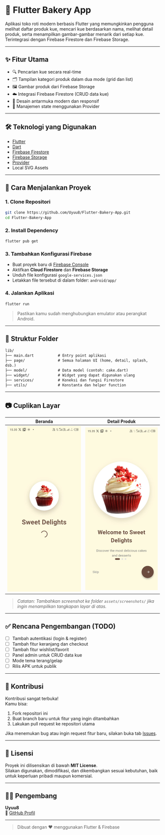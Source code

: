 
# 🍰 Flutter Bakery App

Aplikasi toko roti modern berbasis Flutter yang memungkinkan pengguna melihat daftar produk kue, mencari kue berdasarkan nama, melihat detail produk, serta menampilkan gambar-gambar menarik dari setiap kue. Terintegrasi dengan Firebase Firestore dan Firebase Storage.

---

## ✨ Fitur Utama

- 🔍 Pencarian kue secara real-time
- 🗂️ Tampilan kategori produk dalam dua mode (grid dan list)
- 🖼️ Gambar produk dari Firebase Storage
- ☁️ Integrasi Firebase Firestore (CRUD data kue)
- 📱 Desain antarmuka modern dan responsif
- 🔧 Manajemen state menggunakan Provider

---

## 🛠️ Teknologi yang Digunakan

- [Flutter](https://flutter.dev/)
- [Dart](https://dart.dev/)
- [Firebase Firestore](https://firebase.google.com/docs/firestore)
- [Firebase Storage](https://firebase.google.com/docs/storage)
- [Provider](https://pub.dev/packages/provider)
- Local SVG Assets

---

## 🚀 Cara Menjalankan Proyek

### 1. Clone Repositori

```bash
git clone https://github.com/Uyuu8/Flutter-Bakery-App.git
cd Flutter-Bakery-App
```

### 2. Install Dependency

```bash
flutter pub get
```

### 3. Tambahkan Konfigurasi Firebase

- Buat proyek baru di [Firebase Console](https://console.firebase.google.com/)
- Aktifkan **Cloud Firestore** dan **Firebase Storage**
- Unduh file konfigurasi `google-services.json`
- Letakkan file tersebut di dalam folder:
  `android/app/`

### 4. Jalankan Aplikasi

```bash
flutter run
```

> Pastikan kamu sudah menghubungkan emulator atau perangkat Android.

---

## 📁 Struktur Folder

```
lib/
├── main.dart           # Entry point aplikasi
├── page/               # Semua halaman UI (home, detail, splash, dsb.)
├── model/              # Data model (contoh: cake.dart)
├── widget/             # Widget yang dapat digunakan ulang
├── services/           # Koneksi dan fungsi Firestore
├── utils/              # Konstanta dan helper function
```

---

## 📷 Cuplikan Layar

| Beranda | Detail Produk |
|--------|----------------|
| ![Loading Screan](assets/loading.jpg) | ![Walkthrough 1](assets/walk1.jpg) | ![Walkthrough 2](assets/walk2.jpg) | ![Walkthrough 3](assets/walk3.jpg) | ![Login Screan](assets/login.jpg) | ![Home Page](assets/Home.jpg) | ![detail Screan](assets/detail.jpg) | ![Share](assets/share.jpg) | ![Favorites](assets/favorit.jpg) | ![Keranjang](assets/cart.jpg) | ![Manage Cake](assets/mc.jpg) | ![CRUD Cake](assets/crud.jpg) |


> *Catatan: Tambahkan screenshot ke folder `assets/screenshots/` jika ingin menampilkan tangkapan layar di atas.*

---

## ✅ Rencana Pengembangan (TODO)

- [ ] Tambah autentikasi (login & register)
- [ ] Tambah fitur keranjang dan checkout
- [ ] Tambah fitur wishlist/favorit
- [ ] Panel admin untuk CRUD data kue
- [ ] Mode tema terang/gelap
- [ ] Rilis APK untuk publik

---

## 🙌 Kontribusi

Kontribusi sangat terbuka!  
Kamu bisa:

1. Fork repositori ini
2. Buat branch baru untuk fitur yang ingin ditambahkan
3. Lakukan pull request ke repositori utama

Jika menemukan bug atau ingin request fitur baru, silakan buka tab [Issues](https://github.com/Uyuu8/Flutter-Bakery-App/issues).

---

## 📄 Lisensi

Proyek ini dilisensikan di bawah **MIT License**.  
Silakan digunakan, dimodifikasi, dan dikembangkan sesuai kebutuhan, baik untuk keperluan pribadi maupun komersial.

---

## 👨‍💻 Pengembang

**Uyuu8**  
📍 [GitHub Profil](https://github.com/Uyuu8)

---

> Dibuat dengan ❤️ menggunakan Flutter & Firebase
